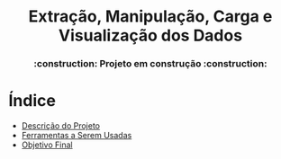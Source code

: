 <h1 align="center"> Extração, Manipulação, Carga e Visualização dos Dados </h1>

<h3 align="center"> :construction: Projeto em construção :construction: </h3>

# Índice

* [Descrição do Projeto](#descrição)
* [Ferramentas a Serem Usadas](#ferramentas)
* [Objetivo Final](#objetivo)
